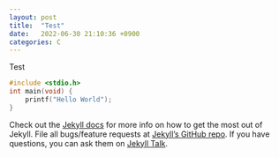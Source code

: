 ```yaml
---
layout: post
title:  "Test"
date:   2022-06-30 21:10:36 +0900
categories: C 
---
```

Test

```C
#include <stdio.h>
int main(void) {
	printf("Hello World");
}
```

Check out the [Jekyll docs][jekyll-docs] for more info on how to get the most out of Jekyll. File all bugs/feature requests at [Jekyll’s GitHub repo][jekyll-gh]. If you have questions, you can ask them on [Jekyll Talk][jekyll-talk].

[jekyll-docs]: https://jekyllrb.com/docs/home
[jekyll-gh]:   https://github.com/jekyll/jekyll
[jekyll-talk]: https://talk.jekyllrb.com/

